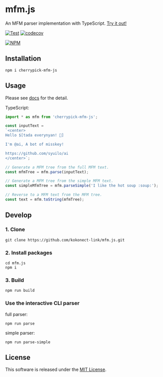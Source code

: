 # mfm.js
An MFM parser implementation with TypeScript.
[Try it out!](https://runkit.com/npm/cherrypick-mfm-js)

[![Test](https://github.com/kokonect-link/mfm.js/actions/workflows/test.yml/badge.svg)](https://github.com/kokonect-link/mfm.js/actions/workflows/test.yml)
[![codecov](https://codecov.io/gh/kokonect-link/mfm.js/branch/develop/graph/badge.svg?token=irAWFiHK8T)](https://codecov.io/gh/kokonect-link/mfm.js)

[![NPM](https://nodei.co/npm/cherrypick-mfm-js.png?downloads=true&downloadRank=true&stars=true)](https://www.npmjs.com/package/cherrypick-mfm-js)

## Installation
```
npm i cherrypick-mfm-js
```

## Usage
Please see [docs](./docs/index.md) for the detail.

TypeScript:
```ts
import * as mfm from 'cherrypick-mfm-js';

const inputText =
`<center>
Hello $[tada everynyan! 🎉]

I'm @ai, A bot of misskey!

https://github.com/syuilo/ai
</center>`;

// Generate a MFM tree from the full MFM text.
const mfmTree = mfm.parse(inputText);

// Generate a MFM tree from the simple MFM text.
const simpleMfmTree = mfm.parseSimple('I like the hot soup :soup:​');

// Reverse to a MFM text from the MFM tree.
const text = mfm.toString(mfmTree);

```

## Develop
### 1. Clone
```
git clone https://github.com/kokonect-link/mfm.js.git
```

### 2. Install packages
```
cd mfm.js
npm i
```

### 3. Build
```
npm run build
```

### Use the interactive CLI parser
full parser:
```
npm run parse
```

simple parser:
```
npm run parse-simple
```

## License
This software is released under the [MIT License](LICENSE).
